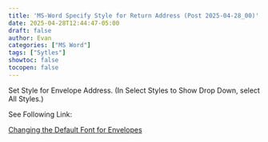 ```yaml
---
title: 'MS-Word Specify Style for Return Address (Post 2025-04-28_00)'
date: 2025-04-28T12:44:47-05:00
draft: false
author: Evan
categories: ["MS Word"]
tags: ["Sytles"]
showtoc: false
tocopen: false
---
```

Set Style for Envelope Address. (In Select Styles to Show Drop Down, select All Styles.)

See Following Link:

[Changing the Default Font for Envelopes](https://wordribbon.tips.net/T006111_Changing_the_Default_Font_for_Envelopes.html)